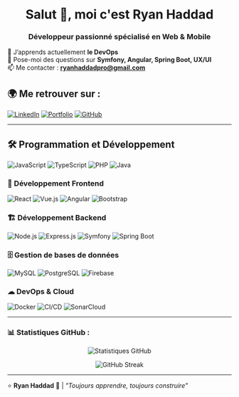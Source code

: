 <h1 align="center">Salut 👋, moi c'est Ryan Haddad</h1>
<h3 align="center">Développeur passionné spécialisé en Web & Mobile</h3>

🌱 J’apprends actuellement **le DevOps**  
💬 Pose-moi des questions sur **Symfony, Angular, Spring Boot, UX/UI**  
📫 Me contacter : **ryanhaddadpro@gmail.com**  

## 🌍 Me retrouver sur :
[![LinkedIn](https://img.shields.io/badge/-LinkedIn-0077B5?style=for-the-badge&logo=linkedin&logoColor=white)](https://www.linkedin.com/in/ryan-haddad-383159178/)
[![Portfolio](https://img.shields.io/badge/-Portfolio-000?style=for-the-badge&logo=vercel&logoColor=white)](https://your-portfolio.com)
[![GitHub](https://img.shields.io/badge/-GitHub-181717?style=for-the-badge&logo=github&logoColor=white)](https://github.com/ryanhaddad)

---

## 🛠 Programmation et Développement
![JavaScript](https://img.shields.io/badge/-JavaScript-F7DF1E?style=for-the-badge&logo=javascript&logoColor=black)
![TypeScript](https://img.shields.io/badge/-TypeScript-3178C6?style=for-the-badge&logo=typescript&logoColor=white)
![PHP](https://img.shields.io/badge/-PHP-777BB4?style=for-the-badge&logo=php&logoColor=white)
![Java](https://img.shields.io/badge/-Java-007396?style=for-the-badge&logo=java&logoColor=white)

### 🎨 Développement Frontend
![React](https://img.shields.io/badge/-React-61DAFB?style=for-the-badge&logo=react&logoColor=black)
![Vue.js](https://img.shields.io/badge/-Vue.js-4FC08D?style=for-the-badge&logo=vue.js&logoColor=white)
![Angular](https://img.shields.io/badge/-Angular-DD0031?style=for-the-badge&logo=angular&logoColor=white)
![Bootstrap](https://img.shields.io/badge/-Bootstrap-7952B3?style=for-the-badge&logo=bootstrap&logoColor=white)

### 🏗 Développement Backend
![Node.js](https://img.shields.io/badge/-Node.js-339933?style=for-the-badge&logo=node.js&logoColor=white)
![Express.js](https://img.shields.io/badge/-Express.js-000000?style=for-the-badge&logo=express&logoColor=white)
![Symfony](https://img.shields.io/badge/-Symfony-000000?style=for-the-badge&logo=symfony&logoColor=white)
![Spring Boot](https://img.shields.io/badge/-Spring%20Boot-6DB33F?style=for-the-badge&logo=spring-boot&logoColor=white)

### 🗄 Gestion de bases de données
![MySQL](https://img.shields.io/badge/-MySQL-4479A1?style=for-the-badge&logo=mysql&logoColor=white)
![PostgreSQL](https://img.shields.io/badge/-PostgreSQL-336791?style=for-the-badge&logo=postgresql&logoColor=white)
![Firebase](https://img.shields.io/badge/-Firebase-FFCA28?style=for-the-badge&logo=firebase&logoColor=black)

### ☁ DevOps & Cloud
![Docker](https://img.shields.io/badge/-Docker-2496ED?style=for-the-badge&logo=docker&logoColor=white)
![CI/CD](https://img.shields.io/badge/-CI/CD-FF4088?style=for-the-badge&logo=git&logoColor=white)
![SonarCloud](https://img.shields.io/badge/-SonarCloud-F3702A?style=for-the-badge&logo=sonarcloud&logoColor=white)

---

### 📊 Statistiques GitHub :
<p align="center">
  <img src="https://github-readme-stats.vercel.app/api?username=ryanhaddad&show_icons=true&theme=dark" alt="Statistiques GitHub" />
</p>
<p align="center">
  <img src="https://github-readme-streak-stats.herokuapp.com/?user=ryanhaddad&theme=dark" alt="GitHub Streak" />
</p>

---

⭐ **Ryan Haddad** 🚀 | _"Toujours apprendre, toujours construire"_
